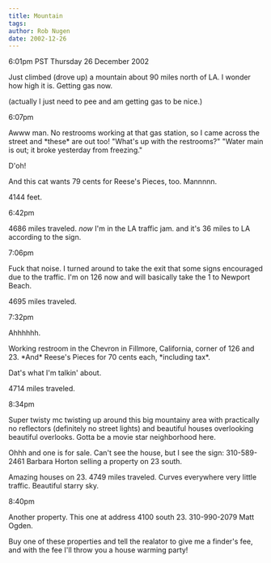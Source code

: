 ```yaml
---
title: Mountain
tags: 
author: Rob Nugen
date: 2002-12-26
---
```


<p class=date>6:01pm PST Thursday 26 December 2002</p>

<p>Just climbed (drove up) a mountain about 90 miles north of LA.  I
wonder how high it is.  Getting gas now.</p>

<p>(actually I just need to pee and am getting gas to be nice.)</p>

<p class=date>6:07pm</p>

<p>Awww man.  No restrooms working at that gas station, so I came
across the street and *these* are out too!  "What's up with the
restrooms?"  "Water main is out; it broke yesterday from freezing."</p>

<p>D'oh!</p>

<p>And this cat wants 79 cents for Reese's Pieces, too.  Mannnnn.</p>

<p>4144 feet.</p>

<p class=date>6:42pm</p>

<p>4686 miles traveled.  <em>now</em> I'm in the LA traffic jam. and
it's 36 miles to LA according to the sign.</p>

<p class=date>7:06pm</p>

<p>Fuck that noise.  I turned around to take the exit that some signs
encouraged due to the traffic.  I'm on 126 now and will basically take
the 1 to Newport Beach.</p>

<p>4695 miles traveled.</p>

<p class=date>7:32pm</p>

<p>Ahhhhhh.</p>

<p>Working restroom in the Chevron in Fillmore, California, corner of
126 and 23.  *And* Reese's Pieces for 70 cents each, *including tax*.</p>

<p>Dat's what I'm talkin' about.</p>

<p>4714 miles traveled.</p>

<p class=date>8:34pm</p>

<p>Super twisty mc twisting up around this big mountainy area with
practically no reflectors (definitely no street lights) and beautiful
houses overlooking beautiful overlooks.  Gotta be a movie star
neighborhood here.</p>

<p>Ohhh and one is for sale.  Can't see the house, but I see the sign:
310-589-2461 Barbara Horton selling a property on 23 south.</p>

<p>Amazing houses on 23.  4749 miles traveled.  Curves everywhere very
little traffic.  Beautiful starry sky.  </p>

<p class=date>8:40pm</p>

<p>Another property.  This one at address 4100 south 23.  310-990-2079
Matt Ogden.</p>

<p>Buy one of these properties and tell the realator to give me a
finder's fee, and with the fee I'll throw you a house warming
party!</p>

